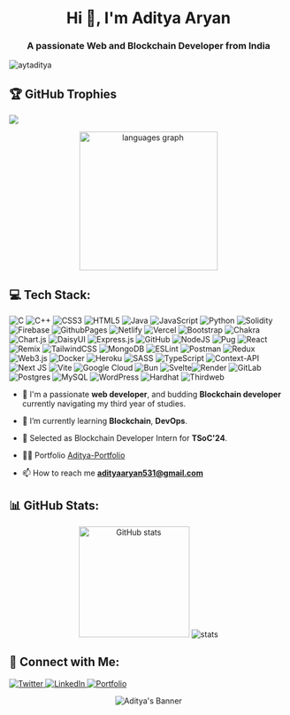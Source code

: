 <h1 align="center">Hi 👋, I'm Aditya Aryan</h1>
<h3 align="center">A passionate Web and Blockchain Developer from India</h3>

<p align="left"> <img src="https://komarev.com/ghpvc/?username=aytaditya&label=Profile%20views&color=0e75b6&style=flat" alt="aytaditya" /> </p>

## 🏆 GitHub Trophies
![](https://github-profile-trophy.vercel.app/?username=Aytaditya&theme=darkhub&no-frame=false&no-bg=false&margin-w=4)

<div align="center">
  <img src="https://github-readme-stats.vercel.app/api/top-langs?username=Aytaditya&locale=en&hide_title=false&layout=compact&card_width=320&langs_count=10&theme=radical&hide_border=false" height="250" alt="languages graph"  />
</div>

## 💻 Tech Stack:
![C](https://img.shields.io/badge/c-%2300599C.svg?style=for-the-badge&logo=c&logoColor=white) ![C++](https://img.shields.io/badge/c++-%2300599C.svg?style=for-the-badge&logo=c%2B%2B&logoColor=white) ![CSS3](https://img.shields.io/badge/css3-%231572B6.svg?style=for-the-badge&logo=css3&logoColor=white) ![HTML5](https://img.shields.io/badge/html5-%23E34F26.svg?style=for-the-badge&logo=html5&logoColor=white)  ![Java](https://img.shields.io/badge/java-%23ED8B00.svg?style=for-the-badge&logo=openjdk&logoColor=white) ![JavaScript](https://img.shields.io/badge/javascript-%23323330.svg?style=for-the-badge&logo=javascript&logoColor=%23F7DF1E) ![Python](https://img.shields.io/badge/python-3670A0?style=for-the-badge&logo=python&logoColor=ffdd54) ![Solidity](https://img.shields.io/badge/Solidity-%23363636.svg?style=for-the-badge&logo=solidity&logoColor=white)  ![Firebase](https://img.shields.io/badge/firebase-%23039BE5.svg?style=for-the-badge&logo=firebase) ![GithubPages](https://img.shields.io/badge/github%20pages-121013?style=for-the-badge&logo=github&logoColor=white) ![Netlify](https://img.shields.io/badge/netlify-%23000000.svg?style=for-the-badge&logo=netlify&logoColor=#00C7B7) ![Vercel](https://img.shields.io/badge/vercel-%23000000.svg?style=for-the-badge&logo=vercel&logoColor=white) ![Bootstrap](https://img.shields.io/badge/bootstrap-%238511FA.svg?style=for-the-badge&logo=bootstrap&logoColor=white) ![Chakra](https://img.shields.io/badge/chakra-%234ED1C5.svg?style=for-the-badge&logo=chakraui&logoColor=white) ![Chart.js](https://img.shields.io/badge/chart.js-F5788D.svg?style=for-the-badge&logo=chart.js&logoColor=white) ![DaisyUI](https://img.shields.io/badge/daisyui-5A0EF8?style=for-the-badge&logo=daisyui&logoColor=white) ![Express.js](https://img.shields.io/badge/express.js-%23404d59.svg?style=for-the-badge&logo=express&logoColor=%2361DAFB)  ![GitHub](https://img.shields.io/badge/github-%23121011.svg?style=for-the-badge&logo=github&logoColor=white)  ![NodeJS](https://img.shields.io/badge/node.js-6DA55F?style=for-the-badge&logo=node.js&logoColor=white) ![Pug](https://img.shields.io/badge/Pug-FFF?style=for-the-badge&logo=pug&logoColor=A86454) ![React](https://img.shields.io/badge/react-%2320232a.svg?style=for-the-badge&logo=react&logoColor=%2361DAFB) ![Remix](https://img.shields.io/badge/remix-%23000.svg?style=for-the-badge&logo=remix&logoColor=white)  ![TailwindCSS](https://img.shields.io/badge/tailwindcss-%2338B2AC.svg?style=for-the-badge&logo=tailwind-css&logoColor=white)  ![MongoDB](https://img.shields.io/badge/MongoDB-%234ea94b.svg?style=for-the-badge&logo=mongodb&logoColor=white)  ![ESLint](https://img.shields.io/badge/ESLint-4B3263?style=for-the-badge&logo=eslint&logoColor=white) ![Postman](https://img.shields.io/badge/Postman-FF6C37?style=for-the-badge&logo=postman&logoColor=white) ![Redux](https://img.shields.io/badge/redux-%23593d88.svg?style=for-the-badge&logo=redux&logoColor=white) ![Web3.js](https://img.shields.io/badge/web3.js-F16822?style=for-the-badge&logo=web3.js&logoColor=white) ![Docker](https://img.shields.io/badge/docker-%230db7ed.svg?style=for-the-badge&logo=docker&logoColor=white) ![Heroku](https://img.shields.io/badge/heroku-%23430098.svg?style=for-the-badge&logo=heroku&logoColor=white) ![SASS](https://img.shields.io/badge/SASS-hotpink.svg?style=for-the-badge&logo=SASS&logoColor=white) ![TypeScript](https://img.shields.io/badge/typescript-%23007ACC.svg?style=for-the-badge&logo=typescript&logoColor=white) ![Context-API](https://img.shields.io/badge/Context--Api-000000?style=for-the-badge&logo=react) ![Next JS](https://img.shields.io/badge/Next-black?style=for-the-badge&logo=next.js&logoColor=white) ![Vite](https://img.shields.io/badge/vite-%23646CFF.svg?style=for-the-badge&logo=vite&logoColor=white) ![Google Cloud](https://img.shields.io/badge/GoogleCloud-%234285F4.svg?style=for-the-badge&logo=google-cloud&logoColor=white) ![Bun](https://img.shields.io/badge/Bun-%23000000.svg?style=for-the-badge&logo=bun&logoColor=white) ![Svelte](https://img.shields.io/badge/svelte-%23f1413d.svg?style=for-the-badge&logo=svelte&logoColor=white)![Render](https://img.shields.io/badge/Render-%46E3B7.svg?style=for-the-badge&logo=render&logoColor=white) ![GitLab](https://img.shields.io/badge/gitlab-%23181717.svg?style=for-the-badge&logo=gitlab&logoColor=white)![Postgres](https://img.shields.io/badge/postgres-%23316192.svg?style=for-the-badge&logo=postgresql&logoColor=white) ![MySQL](https://img.shields.io/badge/mysql-4479A1.svg?style=for-the-badge&logo=mysql&logoColor=white) ![WordPress](https://img.shields.io/badge/WordPress-%23117AC9.svg?style=for-the-badge&logo=WordPress&logoColor=white) ![Hardhat](https://img.shields.io/badge/hardhat-%23007ACC.svg?style=for-the-badge&logo=hardhat&logoColor=white) ![Thirdweb](https://img.shields.io/badge/thirdweb-%234593D1.svg?style=for-the-badge&logo=thirdweb&logoColor=white)

- 👋 I'm a passionate **web developer**, and budding **Blockchain developer** currently navigating my third year of studies.

- 🌱 I’m currently learning **Blockchain**, **DevOps**.

- 📖 Selected as Blockchain Developer Intern for **TSoC'24**.

- 👨‍💻 Portfolio [Aditya-Portfolio](https://adityaportfolio-eight.vercel.app/)

- 📫 How to reach me **adityaaryan531@gmail.com**

## 📊 GitHub Stats:


<div align="center">
  <img src="https://github-readme-stats.vercel.app/api?username=Aytaditya&theme=radical&hide_border=false&include_all_commits=false&count_private=true" height="200" alt="GitHub stats" />
   <img src="https://api.githubtrends.io/user/svg/Aytaditya/repos?time_range=three_months&include_private=True&group=private&theme=synthwaves" alt="stats"/>
</div>


## 🤝 Connect with Me:
<p align="left">
  <a href="https://twitter.com/aytaditya" target="_blank">
    <img src="https://img.shields.io/badge/Twitter-%231DA1F2.svg?style=for-the-badge&logo=Twitter&logoColor=white" alt="Twitter" />
  </a>
  <a href="https://www.linkedin.com/in/aditya-aryan-3aa235249/" target="_blank">
    <img src="https://img.shields.io/badge/LinkedIn-%230077B5.svg?style=for-the-badge&logo=LinkedIn&logoColor=white" alt="LinkedIn" />
  </a>
  <a href="https://adityaportfolio-eight.vercel.app/" target="_blank">
    <img src="https://img.shields.io/badge/Portfolio-%23000000.svg?style=for-the-badge&logo=vercel&logoColor=yellow" alt="Portfolio" />
  </a>
</p>


<div align="center">
  <img src="https://readme-typing-svg.herokuapp.com?font=Fira+Code&size=25&duration=4000&pause=500&color=27F7FE&center=true&width=600&lines=Blockchain+Developer+%7C+Full+Stack+Developer;Always+Learning+%7C+AI+Enthusiast+%7C+Coder;Open+to+Collaborations+and+Innovations!" alt="Aditya's Banner" />
</div>


